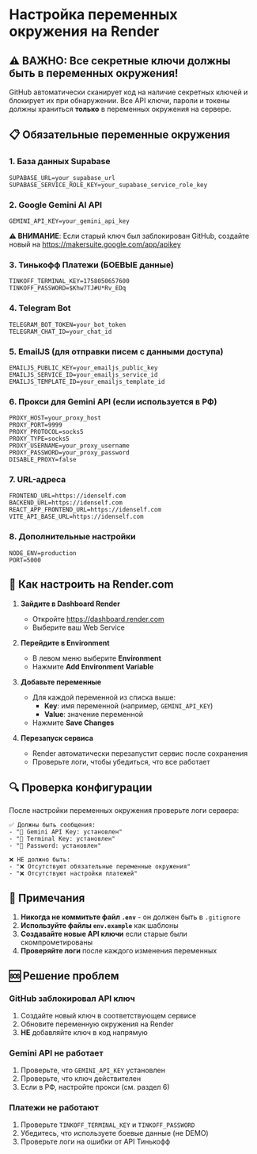 # Настройка переменных окружения на Render

## ⚠️ ВАЖНО: Все секретные ключи должны быть в переменных окружения!

GitHub автоматически сканирует код на наличие секретных ключей и блокирует их при обнаружении. Все API ключи, пароли и токены должны храниться **только** в переменных окружения на сервере.

## 📋 Обязательные переменные окружения

### 1. База данных Supabase
```
SUPABASE_URL=your_supabase_url
SUPABASE_SERVICE_ROLE_KEY=your_supabase_service_role_key
```

### 2. Google Gemini AI API
```
GEMINI_API_KEY=your_gemini_api_key
```
**⚠️ ВНИМАНИЕ**: Если старый ключ был заблокирован GitHub, создайте новый на https://makersuite.google.com/app/apikey

### 3. Тинькофф Платежи (БОЕВЫЕ данные)
```
TINKOFF_TERMINAL_KEY=1758050657600
TINKOFF_PASSWORD=$Khw7TJ#U*Rv_EDq
```

### 4. Telegram Bot
```
TELEGRAM_BOT_TOKEN=your_bot_token
TELEGRAM_CHAT_ID=your_chat_id
```

### 5. EmailJS (для отправки писем с данными доступа)
```
EMAILJS_PUBLIC_KEY=your_emailjs_public_key
EMAILJS_SERVICE_ID=your_emailjs_service_id
EMAILJS_TEMPLATE_ID=your_emailjs_template_id
```

### 6. Прокси для Gemini API (если используется в РФ)
```
PROXY_HOST=your_proxy_host
PROXY_PORT=9999
PROXY_PROTOCOL=socks5
PROXY_TYPE=socks5
PROXY_USERNAME=your_proxy_username
PROXY_PASSWORD=your_proxy_password
DISABLE_PROXY=false
```

### 7. URL-адреса
```
FRONTEND_URL=https://idenself.com
BACKEND_URL=https://idenself.com
REACT_APP_FRONTEND_URL=https://idenself.com
VITE_API_BASE_URL=https://idenself.com
```

### 8. Дополнительные настройки
```
NODE_ENV=production
PORT=5000
```

## 🚀 Как настроить на Render.com

1. **Зайдите в Dashboard Render**
   - Откройте https://dashboard.render.com
   - Выберите ваш Web Service

2. **Перейдите в Environment**
   - В левом меню выберите **Environment**
   - Нажмите **Add Environment Variable**

3. **Добавьте переменные**
   - Для каждой переменной из списка выше:
     - **Key**: имя переменной (например, `GEMINI_API_KEY`)
     - **Value**: значение переменной
   - Нажмите **Save Changes**

4. **Перезапуск сервиса**
   - Render автоматически перезапустит сервис после сохранения
   - Проверьте логи, чтобы убедиться, что все работает

## 🔍 Проверка конфигурации

После настройки переменных окружения проверьте логи сервера:

```
✅ Должны быть сообщения:
- "🔑 Gemini API Key: установлен"
- "🔑 Terminal Key: установлен"
- "🔑 Password: установлен"

❌ НЕ должно быть:
- "❌ Отсутствуют обязательные переменные окружения"
- "❌ Отсутствуют настройки платежей"
```

## 📝 Примечания

1. **Никогда не коммитьте файл `.env`** - он должен быть в `.gitignore`
2. **Используйте файлы `env.example`** как шаблоны
3. **Создавайте новые API ключи** если старые были скомпрометированы
4. **Проверяйте логи** после каждого изменения переменных

## 🆘 Решение проблем

### GitHub заблокировал API ключ
1. Создайте новый ключ в соответствующем сервисе
2. Обновите переменную окружения на Render
3. **НЕ** добавляйте ключ в код напрямую

### Gemini API не работает
1. Проверьте, что `GEMINI_API_KEY` установлен
2. Проверьте, что ключ действителен
3. Если в РФ, настройте прокси (см. раздел 6)

### Платежи не работают
1. Проверьте `TINKOFF_TERMINAL_KEY` и `TINKOFF_PASSWORD`
2. Убедитесь, что используете боевые данные (не DEMO)
3. Проверьте логи на ошибки от API Тинькофф
